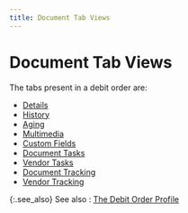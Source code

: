 ```yaml
---
title: Document Tab Views
---
```


# Document Tab Views


The tabs present in a debit order are:

- [Details]({{site.pp_baseurl}}/misc/details_dtv_do_step_by_step.html)
- [History]({{site.pp_baseurl}}/misc/history_dtv_do_step_by_step.html)
- [Aging]({{site.pp_baseurl}}/misc/aging_dtv_do_step_by_step.html)
- [Multimedia]({{site.pp_baseurl}}/misc/multimedia_dtv_do_step_by_step.html)
- [Custom  Fields]({{site.pp_baseurl}}/misc/custom_fields_dtv_do_step_by_step.html)
- [Document  Tasks]({{site.pp_baseurl}}/misc/document_tasks_dtv_do_step_by_step.html)
- [Vendor  Tasks]({{site.pp_baseurl}}/misc/vendor_tasks_dtv_do_step_by_step.html)
- [Document  Tracking]({{site.pp_baseurl}}/misc/document_tracking_dtv_do_step_by_step.html)
- [Vendor  Tracking]({{site.pp_baseurl}}/misc/vendor_tracking_dtv_do_step_by_step.html)



{:.see_also}
See also
: [The Debit  Order Profile]({{site.pp_baseurl}}/return-proc/dos/create-debit-order/the-debit-order-profile/the_debit_order_profile.html)
